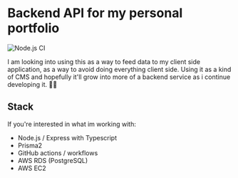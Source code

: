 # Backend API for my personal portfolio

![Node.js CI](https://github.com/KevinRaleie-dev/portfolio-backend/workflows/Node.js%20CI/badge.svg)

I am looking into using this as a way to feed data to my client side application, as a way to avoid doing everything client side. Using it as a kind of CMS and hopefully it'll grow into more of a backend service as i continue developing it. 🤞🏽

## Stack

If you're interested in what im working with:

* Node.js / Express with Typescript
* Prisma2
* GitHub actions / workflows
* AWS RDS (PostgreSQL)
* AWS EC2